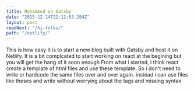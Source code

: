 ```yaml
---
title: Mohammed on Gatsby
date: "2015-12-14T22:12:03.284Z"
layout: post
readNext: "/hi-folks/"
path: "/netlify/"
---
```


This is how easy it is to start a new blog built with Gatsby and host it on Netlify.
It is a bit complcated to start working on react at the begining but you will get the hang of it soon enough
From what i started, i think react create a template of html files and use these template. So i don't need to write or hardcode the same
files over and over again. instead i can use files like theses and write without worrying about the tags and missing syntax
